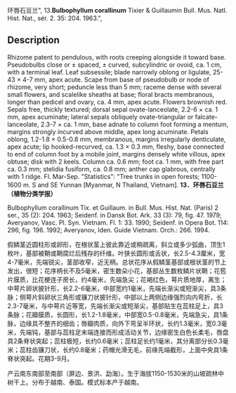 环唇石豆兰",
13.**Bulbophyllum corallinum** Tixier & Guillaumin Bull. Mus. Natl. Hist. Nat., sér. 2. 35: 204. 1963.",

## Description
Rhizome patent to pendulous, with roots creeping alongside it toward base. Pseudobulbs close or ± spaced, ± curved, subcylindric or ovoid, ca. 1 cm, with a terminal leaf. Leaf subsessile; blade narrowly oblong or ligulate, 25-43 × 4-7 mm, apex acute. Scape from base of pseudobulb or node of rhizome, very short; peduncle less than 5 mm; raceme dense with several small flowers, and scalelike sheaths at base; floral bracts membranous, longer than pedicel and ovary, ca. 4 mm, apex acute. Flowers brownish red. Sepals free, thickly textured; dorsal sepal ovate-lanceolate, 2.2-6 × ca. 1 mm, apex acuminate; lateral sepals obliquely ovate-triangular or falcate-lanceolate, 2.3-7 × ca. 1 mm, base adnate to column foot forming a mentum, margins strongly incurved above middle, apex long acuminate. Petals oblong, 1.2-1.8 × 0.5-0.8 mm, membranous, margins irregularly denticulate, apex acute; lip hooked-recurved, ca. 1.3 × 0.3 mm, fleshy, base connected to end of column foot by a mobile joint, margins densely white villous, apex obtuse; disk with 2 keels. Column ca. 0.6 mm; foot ca. 1 mm, with free part ca. 0.3 mm; stelidia fusiform, ca. 0.8 mm; anther cap glabrous, centrally with 1 ridge. Fl. Mar-Sep.
  "Statistics": "Tree trunks in open forests; 1100-1600 m. S and SE Yunnan [Myanmar, N Thailand, Vietnam].
**13．环唇石豆兰（植物分类学报）**

Bulbophyllum corallinum Tix. et Guillaum. in Bull. Mus. Hist. Nat. (Paris) 2 ser., 35 (2): 204. 1963; Seidenf. in Dansk Bot. Ark. 33 (3): 79, fig. 47. 1979; Averyanov, Vasc. Pl. Syn. Vietnam. Fl. 1: 33. 1990; Seidenf. in Opera Bot. 114: 296, fig. 196. 1992; Averyanov, Iden. Guide Vietnam. Orch.: 266. 1994.

假鳞茎近圆柱形或卵形，在根状茎上彼此靠近或稍疏离，斜立或多少弧曲，顶生1枚叶，基部被鞘或鞘腐烂后残存的纤维。叶狭长圆形或舌状，长2.5-4.3厘米，宽4-7毫米，先端锐尖，茎部收窄，近无柄。总状花序从假鳞茎基部或根状茎的节上发出，很短；花序柄长不及5毫米，密生数朵小花，基部丛生数枚鳞片状鞘；花苞片膜质，比花梗连子房长，约4毫米，先端急尖；花褐红色，萼片质地厚，离生；中萼片卵状披针形，长2.2-6毫米，中部宽约1毫米，先端长渐尖或短渐尖，具3条脉；侧萼片斜卵状三角形或镰刀状披针形，中部以上两侧边缘强烈向内弯折，长2.3-7毫米，与中萼片近等宽，先端长渐尖或短渐尖，基部贴生在蕊柱足上，具3条脉；花瓣膜质，长圆形，长1.2-1.8毫米，中部宽0.5-0.8毫米，先端急尖，具1条脉，边缘具不整齐的细齿；唇瓣肉质，向外下弯呈半环状，长约1.3毫米，宽0.3毫米，先端钝，基部与蕊柱足末端连接而形成活动关节，边缘密生白色长柔毛，唇盘具2条脊状突起；蕊柱极短，长约0.6毫米；蕊柱足长约1毫米，其分离部分长0.3毫米；蕊柱齿镰刀状，长约0.8毫米；药帽光滑无毛，前缘先端截形，上面中央具1条脊状突起。花期3-9月。

产云南东南部至南部（屏边、景洪、勐海）。生于海拔1150-1530米的山坡疏林中树干上。分布于越南、泰国。模式标本产于越南。

